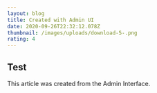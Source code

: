 ```yaml
---
layout: blog
title: Created with Admin UI
date: 2020-09-26T22:32:12.078Z
thumbnail: /images/uploads/download-5-.png
rating: 4
---
```

## Test

This article was created from the Admin Interface.